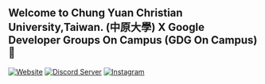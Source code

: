## Welcome to Chung Yuan Christian University,Taiwan. (中原大學) X Google Developer Groups On Campus (GDG On Campus) 👋  

[![Website](https://img.shields.io/badge/Website-Join%20Us-red?style=flat-square&logo=google&link=https://gdg.community.dev/gdg-on-campus-chung-yuan-christian-university-taoyuan-taiwan/)](https://gdg.community.dev/gdg-on-campus-chung-yuan-christian-university-taoyuan-taiwan/)
[![Discord Server](https://img.shields.io/badge/Discord%20Server-5865F2?style=flat-square&logo=discord&logoColor=FFFFFF&link=https://discord.gg/Ry2WPMnmfy)](https://discord.gg/Ry2WPMnmfy)
[![Instagram](https://img.shields.io/badge/Instagram-FF0069?style=flat-square&logo=instagram&logoColor=FFFFFF&link=https://www.instagram.com/gdg.on.campus_cycu/)](https://www.instagram.com/gdg.on.campus_cycu/)
